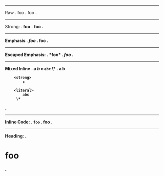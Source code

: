 ---------------------------
Raw
.
foo
.
<document source="notset">
    <paragraph>
        foo
.

---------------------------
Strong:
.
**foo**
.
<document source="notset">
    <paragraph>
        <strong>
            foo
.

---------------------------
Emphasis
.
*foo*
.
<document source="notset">
    <paragraph>
        <emphasis>
            foo
.

---------------------------
Escaped Emphasis:
.
\*foo*
.
<document source="notset">
    <paragraph>
        *foo*
.

--------------------------
Mixed Inline
.
a *b* **c** `abc` \\*
.
<document source="notset">
    <paragraph>
        a
        <emphasis>
            b

        <strong>
            c

        <literal>
            abc
         \*
.

--------------------------
Inline Code:
.
`foo`
.
<document source="notset">
    <paragraph>
        <literal>
            foo
.

--------------------------
Heading:
.
# foo
.
<document source="notset">
    <section ids="foo" names="foo">
        <title>
            foo
.

--------------------------
Heading Levels:
.
# a
## b
### c
# d
.
<document source="notset">
    <section ids="a" names="a">
        <title>
            a
        <section ids="b" names="b">
            <title>
                b
            <section ids="c" names="c">
                <title>
                    c
    <section ids="d" names="d">
        <title>
            d
.


--------------------------
Block Code:
.
    foo
.
<document source="notset">
    <literal_block language="none" xml:space="preserve">
        foo
.

--------------------------
Fenced Code:
.
```sh
foo
```
.
<document source="notset">
    <literal_block language="sh" xml:space="preserve">
        foo
.

--------------------------
Fenced Code no language:
.
```
foo
```
.
<document source="notset">
    <literal_block language="default" xml:space="preserve">
        foo
.

--------------------------
Image empty:
.
![]()
.
<document source="notset">
    <paragraph>
        <image alt="" uri="">
.

--------------------------
Image with alt and title:
.
![alt](src "title")
.
<document source="notset">
    <paragraph>
        <image alt="alt" uri="src">
.

--------------------------
Image with escapable html:
.
![alt](http://www.google<>.com)
.
<document source="notset">
    <paragraph>
        <image alt="alt" uri="http://www.google%3C%3E.com">
.

--------------------------
Block Quote:
.
> *foo*
.
<document source="notset">
    <block_quote>
        <paragraph>
            <emphasis>
                foo
.

--------------------------
Bullet List:
.
- *foo*
.
<document source="notset">
    <bullet_list>
        <list_item>
            <paragraph>
                <emphasis>
                    foo
.

--------------------------
Nested Bullets
.
- a
  - b
    - c
  - d
.
<document source="notset">
    <bullet_list>
        <list_item>
            <paragraph>
                a
            <bullet_list>
                <list_item>
                    <paragraph>
                        b
                    <bullet_list>
                        <list_item>
                            <paragraph>
                                c
                <list_item>
                    <paragraph>
                        d
.

--------------------------
Enumerated List:
.
1. *foo*
.
<document source="notset">
    <enumerated_list>
        <list_item>
            <paragraph>
                <emphasis>
                    foo
.

--------------------------
Nested Enumrated List:
.
1. a
2. b
    1. c
.
<document source="notset">
    <enumerated_list>
        <list_item>
            <paragraph>
                a
        <list_item>
            <paragraph>
                b
            <enumerated_list>
                <list_item>
                    <paragraph>
                        c
.

--------------------------
Inline Math:
.
$foo$
.
<document source="notset">
    <paragraph>
        <math>
            foo
.

--------------------------
Math Block:
.
$$foo$$
.
<document source="notset">
    <math_block nowrap="False" number="True" xml:space="preserve">
        foo
.

--------------------------
Math Block With Equation Label:
.
$$foo$$ (abc)
.
<document source="notset">
    <target ids="equation-abc">
    <math_block docname="mock_docname" label="abc" nowrap="False" number="1" xml:space="preserve">
        foo
.

--------------------------
Math Block multiple:
.
$$
a = 1
$$

$$
b = 2
$$ (a)
.
<document source="notset">
    <math_block nowrap="False" number="True" xml:space="preserve">

        a = 1
    <target ids="equation-a">
    <math_block docname="mock_docname" label="a" nowrap="False" number="1" xml:space="preserve">

        b = 2
.

--------------------------
Sphinx Role containing backtick:
.
{code}``a=1{`}``
.
<document source="notset">
    <paragraph>
        <literal classes="code">
            a=1{`}
.

--------------------------
Target:
.
(target)=
.
<document source="notset">
    <target ids="target" names="target">
.

--------------------------
Referencing:
.
(target)=

Title
-----

[alt1](target)

[](target2)

[alt2](https://www.google.com)

[alt3](#target3)
.
<document source="notset">
    <target ids="target" names="target">
    <section ids="title" names="title">
        <title>
            Title
        <paragraph>
            <pending_xref refdomain="True" refexplicit="True" reftarget="target" reftype="any" refwarn="True">
                <literal classes="xref any">
                    alt1
        <paragraph>
            <pending_xref refdomain="True" refexplicit="False" reftarget="target2" reftype="any" refwarn="True">
                <literal classes="xref any">
        <paragraph>
            <reference refuri="https://www.google.com">
                alt2
        <paragraph>
            <reference refuri="#target3">
                alt3
.

--------------------------
Comments:
.
line 1
% a comment
line 2
.
<document source="notset">
    <paragraph>
        line 1
    <comment xml:space="preserve">
        a comment
    <paragraph>
        line 2
.

--------------------------
Block Break:
.
+++ string
.
<document source="notset">
    <comment classes="block_break" xml:space="preserve">
        string
.

--------------------------
Link Reference:
.
[name][key]

[key]: https://www.google.com "a title"
.
<document source="notset">
    <paragraph>
        <reference refuri="https://www.google.com" title="a title">
            name
.

--------------------------
Link Reference short version:
.
[name]

[name]: https://www.google.com "a title"
.
<document source="notset">
    <paragraph>
        <reference refuri="https://www.google.com" title="a title">
            name
.

--------------------------
Block Quotes:
.
```{epigraph}
a b*c*

-- a**b**
```
.
<document source="notset">
    <block_quote classes="epigraph">
        <paragraph>
            a b
            <emphasis>
                c
        <attribution>
            a
            <strong>
                b
.

--------------------------
Link Definition in directive:
.
```{note}
[a]
```

[a]: link
.
<document source="notset">
    <note>
        <paragraph>
            <pending_xref refdomain="True" refexplicit="True" reftarget="link" reftype="any" refwarn="True">
                <literal classes="xref any">
                    a
.

--------------------------
Link Definition in nested directives:
.
```{note}
[ref1]: link
```

```{note}
[ref1]
[ref2]
```

```{note}
[ref2]: link
```
.
<document source="notset">
    <note>
    <note>
        <paragraph>
            <pending_xref refdomain="True" refexplicit="True" reftarget="link" reftype="any" refwarn="True">
                <literal classes="xref any">
                    ref1

            [ref2]
    <note>
.

--------------------------
Footnotes:
.
[^a]

[^a]: footnote*text*
.
<document source="notset">
    <paragraph>
        <footnote_reference auto="1" ids="id1" refname="a">
    <transition>
    <footnote auto="1" ids="a" names="a">
        <paragraph>
            footnote
            <emphasis>
                text
.

--------------------------
Footnotes nested blocks:
.
[^a]

[^a]: footnote*text*

    abc
xyz

    > a

    - b

    c

finish
.
<document source="notset">
    <paragraph>
        <footnote_reference auto="1" ids="id1" refname="a">
    <paragraph>
        finish
    <transition>
    <footnote auto="1" ids="a" names="a">
        <paragraph>
            footnote
            <emphasis>
                text
        <paragraph>
            abc

            xyz
        <block_quote>
            <paragraph>
                a
        <bullet_list>
            <list_item>
                <paragraph>
                    b
        <paragraph>
            c
.

--------------------------
Front Matter:
.
---
a: 1
b: foo
c:
    d: 2
---
.
<document source="notset">
    <docinfo>
        <field>
            <field_name>
                a
            <field_body>
                1
        <field>
            <field_name>
                b
            <field_body>
                foo
        <field>
            <field_name>
                c
            <field_body>
                {"d": 2}
.

--------------------------
Full Test:
.
---
a: 1
---

(target)=
# header 1
## sub header 1

a *b* **c** `abc`

## sub header 2

x y [a](http://www.xyz.com) z

---

# header 2

```::python {a=1}
a = 1
```

[](target)
.
<document source="notset">
    <docinfo>
        <field>
            <field_name>
                a
            <field_body>
                1
    <target ids="target" names="target">
    <section ids="header-1" names="header\ 1">
        <title>
            header 1
        <section ids="sub-header-1" names="sub\ header\ 1">
            <title>
                sub header 1
            <paragraph>
                a
                <emphasis>
                    b

                <strong>
                    c

                <literal>
                    abc
        <section ids="sub-header-2" names="sub\ header\ 2">
            <title>
                sub header 2
            <paragraph>
                x y
                <reference refuri="http://www.xyz.com">
                    a
                 z
            <transition>
    <section ids="header-2" names="header\ 2">
        <title>
            header 2
        <literal_block language="::python" xml:space="preserve">
            a = 1
        <paragraph>
            <pending_xref refdomain="True" refexplicit="False" reftarget="target" reftype="any" refwarn="True">
                <literal classes="xref any">
.
